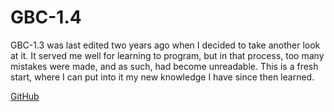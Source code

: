 # GBC-1.4

GBC-1.3 was last edited two years ago when I decided to take another look at it.
It served me well for learning to program, but in that process, too many mistakes
were made, and as such, had become unreadable. This is a fresh start, where I can
put into it my new knowledge I have since then learned.

[GitHub](https://github.com/Shlayne/GBC-1.4)
